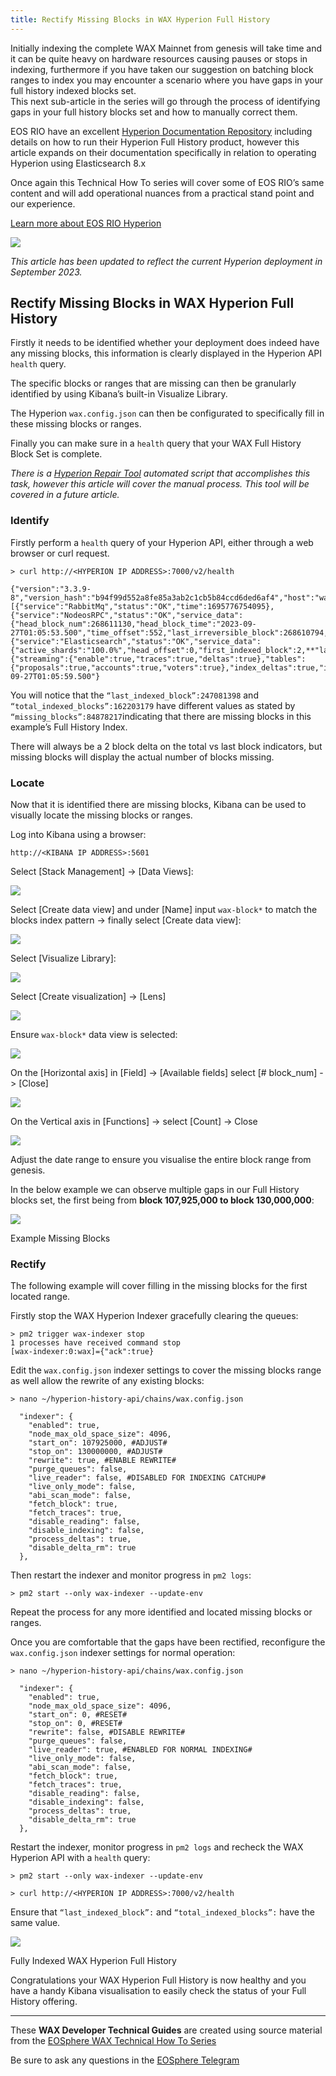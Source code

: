 ```yaml
---
title: Rectify Missing Blocks in WAX Hyperion Full History
---
```


Initially indexing the complete WAX Mainnet from genesis will take time and it can be quite heavy on hardware resources causing pauses or stops in indexing, furthermore if you have taken our suggestion on batching block ranges to index you may encounter a scenario where you have gaps in your full history indexed blocks set.  
This next sub-article in the series will go through the process of identifying gaps in your full history blocks set and how to manually correct them.

EOS RIO have an excellent  [Hyperion Documentation Repository](https://hyperion.docs.eosrio.io/)  including details on how to run their Hyperion Full History product, however this article expands on their documentation specifically in relation to operating Hyperion using Elasticsearch 8.x

Once again this Technical How To series will cover some of EOS RIO’s same content and will add operational nuances from a practical stand point and our experience.

[Learn more about EOS RIO Hyperion](https://eosrio.io/hyperion/)

![](https://miro.medium.com/v2/resize:fit:449/0*pY_GWzqlqGfAO7Kf.png)

_This article has been updated to reflect the current Hyperion deployment in September 2023._

## Rectify Missing Blocks in WAX Hyperion Full History

Firstly it needs to be identified whether your deployment does indeed have any missing blocks, this information is clearly displayed in the Hyperion API  `health`  query.

The specific blocks or ranges that are missing can then be granularly identified by using Kibana’s built-in Visualize Library.

The Hyperion  `wax.config.json`  can then be configurated to specifically fill in these missing blocks or ranges.

Finally you can make sure in a  `health`  query that your WAX Full History Block Set is complete.

_There is a_ [_H_](https://github.com/eosrio/hyperion-history-api/tree/v3.3.5/scripts/fix_missing_blocks)[_yperion Repair Tool_](https://hyperion.docs.eosrio.io/providers/repair/)  _automated script that accomplishes this task, however this article will cover the manual process. This tool will be covered in a future article._

### Identify ###

Firstly perform a  `health`  query of your Hyperion API, either through a web browser or curl request.

```
> curl http://<HYPERION IP ADDRESS>:7000/v2/health  
  
{"version":"3.3.9-8","version_hash":"b94f99d552a8fe85a3ab2c1cb5b84ccd6ded6af4","host":"wax.eosphere.io","health":[{"service":"RabbitMq","status":"OK","time":1695776754095},{"service":"NodeosRPC","status":"OK","service_data":{"head_block_num":268611130,"head_block_time":"2023-09-27T01:05:53.500","time_offset":552,"last_irreversible_block":268610794,"chain_id":"1064487b3cd1a897ce03ae5b6a865651747e2e152090f99c1d19d44e01aea5a4"},"time":1695776754052},{"service":"Elasticsearch","status":"OK","service_data":{"active_shards":"100.0%","head_offset":0,"first_indexed_block":2,**"last_indexed_block":247081398**,**"total_indexed_blocks":162203179**,**"missing_blocks":84878217**,"missing_pct":"34.35%"},"time":1695776754053}],"features":{"streaming":{"enable":true,"traces":true,"deltas":true},"tables":{"proposals":true,"accounts":true,"voters":true},"index_deltas":true,"index_transfer_memo":true,"index_all_deltas":true,"deferred_trx":false,"failed_trx":false,"resource_limits":false,"resource_usage":false},"cached":true,"query_time_ms":0.208,"last_indexed_block":247081398,"last_indexed_block_time":"2023-09-27T01:05:59.500"}

```
You will notice that the  `“last_indexed_block”:247081398`  and  `“total_indexed_blocks”:162203179`  have different values as stated by  `“missing_blocks”:84878217`indicating that there are missing blocks in this example’s Full History Index.

There will always be a 2 block delta on the total vs last block indicators, but missing blocks will display the actual number of blocks missing.

### Locate ###

Now that it is identified there are missing blocks, Kibana can be used to visually locate the missing blocks or ranges.

Log into Kibana using a browser:

```
http://<KIBANA IP ADDRESS>:5601
```

Select [Stack Management] -> [Data Views]:

![](https://miro.medium.com/v2/resize:fit:435/1*1jFNSMn-G_Fq-3GUXxmkzQ.jpeg)

Select [Create data view] and under [Name] input  `wax-block*`  to match the blocks index pattern -> finally select [Create data view]:

![](https://miro.medium.com/v2/resize:fit:525/1*Db-nzkD1ga-fcKTeT57d0w.jpeg)

Select [Visualize Library]:

![](https://miro.medium.com/v2/resize:fit:272/1*utzx7wMztfrYxA3mTK-weg.jpeg)

Select [Create visualization] -> [Lens]

![](https://miro.medium.com/v2/resize:fit:427/1*aUjWmss93W6SoDkfEQLZuw.jpeg)

Ensure  `wax-block*`  data view is selected:

![](https://miro.medium.com/v2/resize:fit:305/1*XY2hIt0pTT04FA_bsUf1WQ.jpeg)

On the [Horizontal axis] in [Field] -> [Available fields] select [# block_num] -> [Close]

![](https://miro.medium.com/v2/resize:fit:299/1*e0KlGRqJVHCuviBHNQshNA.jpeg)

On the Vertical axis in [Functions] -> select [Count] -> Close

![](https://miro.medium.com/v2/resize:fit:294/1*cIQvJ2MwqONh_-Yz_RrxUA.jpeg)

Adjust the date range to ensure you visualise the entire block range from genesis.

In the below example we can observe multiple gaps in our Full History blocks set, the first being from  **block 107,925,000 to block 130,000,000**:

![](https://miro.medium.com/v2/resize:fit:525/1*D-HF_UIWqC4BVosJlh6d4A.jpeg)

Example Missing Blocks

### Rectify ###

The following example will cover filling in the missing blocks for the first located range.

Firstly stop the WAX Hyperion Indexer gracefully clearing the queues:

```
> pm2 trigger wax-indexer stop  
1 processes have received command stop  
[wax-indexer:0:wax]={"ack":true}
```

Edit the  `wax.config.json`  indexer settings to cover the missing blocks range as well allow the rewrite of any existing blocks:

```
> nano ~/hyperion-history-api/chains/wax.config.json  
  
  "indexer": {  
    "enabled": true,  
    "node_max_old_space_size": 4096,  
    "start_on": 107925000, #ADJUST#
    "stop_on": 130000000, #ADJUST#
    "rewrite": true, #ENABLE REWRITE# 
    "purge_queues": false,  
    "live_reader": false, #DISABLED FOR INDEXING CATCHUP#  
    "live_only_mode": false,  
    "abi_scan_mode": false,  
    "fetch_block": true,  
    "fetch_traces": true,  
    "disable_reading": false,  
    "disable_indexing": false,  
    "process_deltas": true,  
    "disable_delta_rm": true  
  },
```

Then restart the indexer and monitor progress in  `pm2 logs`:

```
> pm2 start --only wax-indexer --update-env
```

Repeat the process for any more identified and located missing blocks or ranges.

Once you are comfortable that the gaps have been rectified, reconfigure the  `wax.config.json`  indexer settings for normal operation:

```
> nano ~/hyperion-history-api/chains/wax.config.json  
  
  "indexer": {  
    "enabled": true,  
    "node_max_old_space_size": 4096,  
    "start_on": 0, #RESET#
    "stop_on": 0, #RESET#
    "rewrite": false, #DISABLE REWRITE#
    "purge_queues": false,  
    "live_reader": true, #ENABLED FOR NORMAL INDEXING#
    "live_only_mode": false,  
    "abi_scan_mode": false,  
    "fetch_block": true,  
    "fetch_traces": true,  
    "disable_reading": false,  
    "disable_indexing": false,  
    "process_deltas": true,  
    "disable_delta_rm": true  
  },
```

Restart the indexer, monitor progress in  `pm2 logs`  and recheck the WAX Hyperion API with a  `health`  query:

```
> pm2 start --only wax-indexer --update-env  
  
> curl http://<HYPERION IP ADDRESS>:7000/v2/health
```

Ensure that  `“last_indexed_block”:`  and  `“total_indexed_blocks”:`  have the same value.

![](https://miro.medium.com/v2/resize:fit:525/1*lu2Nio99aqpdgInYCh9-fg.jpeg)

Fully Indexed WAX Hyperion Full History

Congratulations your WAX Hyperion Full History is now healthy and you have a handy Kibana visualisation to easily check the status of your Full History offering.

---

These **WAX Developer Technical Guides** are created using source material from the [EOSphere WAX Technical How To Series](https://medium.com/eosphere/wax-technical-how-to/home)

Be sure to ask any questions in the  [EOSphere Telegram](https://t.me/eosphere_io)
